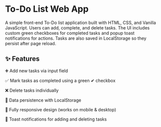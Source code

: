 # To-Do List Web App

A simple front-end To-Do list application built with HTML, CSS, and Vanilla JavaScript.
Users can add, complete, and delete tasks. The UI includes custom green checkboxes for completed tasks and popup toast notifications for actions. Tasks are also saved in LocalStorage so they persist after page reload.

## ✨ Features

➕ Add new tasks via input field

✅ Mark tasks as completed using a green ✔ checkbox

❌ Delete tasks individually

💾 Data persistence with LocalStorage

📱 Fully responsive design (works on mobile & desktop)

🔔 Toast notifications for adding and deleting tasks
